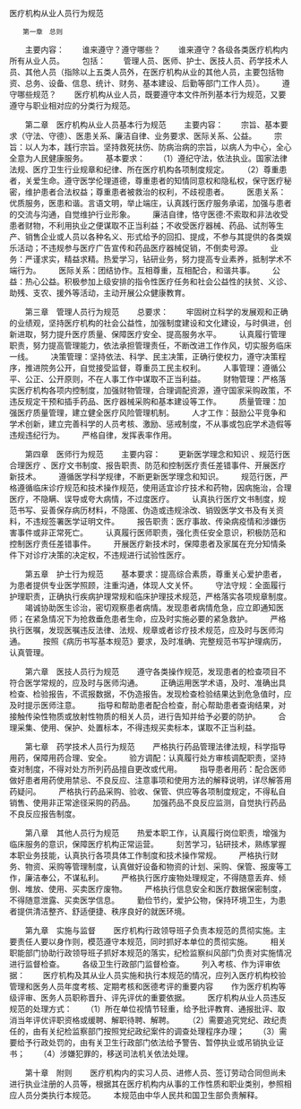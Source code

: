医疗机构从业人员行为规范
 
 	　　第一章　总则
　　主要内容：
　　谁来遵守？遵守哪些？
　　谁来遵守？各级各类医疗机构内所有从业人员。
　　包括：
　　管理人员、医师、护士、医技人员、药学技术人员、其他人员（指除以上五类人员外，在医疗机构从业的其他人员，主要包括物资、总务、设备、信息、统计、财务、基本建设、后勤等部门工作人员）。
　　遵守哪些规范？
　　医疗机构从业人员，既要遵守本文件所列基本行为规范，又要遵守与职业相对应的分类行为规范。

　　第二章　医疗机构从业人员基本行为规范
　　主要内容：
　　宗旨、基本要求（守法、守德）、医患关系、廉洁自律、业务要求、医际关系、公益。
　　宗旨：以人为本，践行宗旨。坚持救死扶伤、防病治病的宗旨，以病人为中心，全心全意为人民健康服务。
　　基本要求：
　　（1）遵纪守法，依法执业。国家法律法规、医疗卫生行业规章和纪律、所在医疗机构各项制度规定。
　　（2）尊重患者，关爱生命。遵守医学伦理道德，尊重患者的知情同意权和隐私权，保守医疗秘密，维护患者合法权益；尊重患者被救治的权利，不歧视患者。
　　医患关系：优质服务，医患和谐。言语文明，举止端庄，认真践行医疗服务承诺，加强与患者的交流与沟通，自觉维护行业形象。
　　廉洁自律，恪守医德:不索取和非法收受患者财物，不利用执业之便谋取不正当利益；不收受医疗器械、药品、试剂等生产、销售企业或人员以各种名义、形式给予的回扣、提成，不参与其提供的各类娱乐活动；不违规参与医疗广告宣传和药品医疗器械促销，不倒卖号源。
　　业务：严谨求实，精益求精。热爱学习，钻研业务，努力提高专业素养，抵制学术不端行为。
　　医际关系：团结协作。互相尊重，互相配合，和谐共事。
　　公益：热心公益。积极参加上级安排的指令性医疗任务和社会公益性的扶贫、义诊、助残、支农、援外等活动，主动开展公众健康教育。

　　第三章　管理人员行为规范
　　总要求：
　　牢固树立科学的发展观和正确的业绩观，坚持医疗机构的社会公益性，加强制度建设和文化建设，与时俱进，创新进取，努力提升医疗质量、保障医疗安全、提高服务水平。
　　认真履行管理职责，努力提高管理能力，依法承担管理责任，不断改进工作作风，切实服务临床一线。
　　决策管理：坚持依法、科学、民主决策，正确行使权力，遵守决策程序，推进院务公开，自觉接受监督，尊重员工民主权利。
　　人事管理：遵循公平、公正、公开原则，不在人事工作中谋取不正当利益。
　　财物管理：严格落实医疗机构各项内控制度，加强财物管理，合理调配资源，遵守国家采购政策，不违反规定干预和插手药品、医疗器械采购和基本建设等工作。
　　质量管理：加强医疗质量管理，建立健全医疗风险管理机制。
　　人才工作：鼓励公平竞争和学术创新，建立完善科学的人员考核、激励、惩戒制度，不从事或包庇学术造假等违规违纪行为。
　　严格自律，发挥表率作用。

　　第四章　医师行为规范
　　主要内容：
　　更新医学理念和知识 、规范行医合理医疗 、医疗文书制度、报告职责、防范和控制医疗责任差错事件、开展医疗新技术。 
　　遵循医学科学规律，不断更新医学理念和知识。
　　规范行医，严格遵循临床诊疗规范和技术操作规范，使用适宜诊疗技术和药物，因病施治，合理医疗，不隐瞒、误导或夸大病情，不过度医疗。
　　认真执行医疗文书制度，规范书写、妥善保存病历材料，不隐匿、伪造或违规涂改、销毁医学文书及有关资料，不违规签署医学证明文件。
　　报告职责：医疗事故、传染病疫情和涉嫌伤害事件或非正常死亡。
　　认真履行医师职责，强化责任安全意识，积极防范和控制医疗责任差错事件。
　　开展医疗新技术时，保障患者及家属在充分知情条件下对诊疗决策的决定权，不违规进行试验性医疗。

　　第五章　护士行为规范
　　基本要求：提高综合素质，尊重关心爱护患者，为患者提供专业医学照顾，注重沟通，体现人文关怀。
　　守法守规：全面履行护理职责，正确执行疾病护理常规和临床护理技术规范，严格落实各项规章制度。
　　竭诚协助医生诊治，密切观察患者病情。发现患者病情危急，应立即通知医师；在紧急情况下为抢救垂危患者生命，应及时实施必要的紧急救护。
　　严格执行医嘱，发现医嘱违反法律、法规、规章或者诊疗技术规范，应及时与医师沟通。
　　按照《病历书写基本规范》要求，及时准确、完整规范书写护理病历，认真管理。

　　第六章　医技人员行为规范
　　遵守各类操作规范，发现患者的检查项目不符合医学常规的，应及时与医师沟通。
　　正确运用医学术语，及时、准确出具检查、检验报告，不谎报数据，不伪造报告。发现检查检验结果达到危急值时，应及时提示医师注意。
　　指导和帮助患者配合检查，耐心帮助患者查询结果，对接触传染性物质或放射性物质的相关人员，进行告知并给予必要的防护。
　　合理采集、使用、保护、处置标本，不得违规买卖标本，谋取不正当利益。

　　第七章　药学技术人员行为规范
　　严格执行药品管理法律法规，科学指导用药，保障用药合理、安全。
　　验方调配：认真履行处方审核调配职责，坚持查对制度，不得对处方所列药品擅自更改或代用。
　　指导患者用药：配合医师做好患者用药使用禁忌、不良反应、注意事项和使用方法的解释说明，详尽解答用药疑问。
　　严格执行药品采购、验收、保管、供应等各项制度规定，不得私自销售、使用非正常途径采购的药品。
　　加强药品不良反应监测，自觉执行药品不良反应报告制度。

　　第八章　其他人员行为规范
　　热爱本职工作，认真履行岗位职责，增强为临床服务的意识，保障医疗机构正常运营。
　　刻苦学习，钻研技术，熟练掌握本职业务技能，认真执行各项具体工作制度和技术操作常规。
　　严格执行财务、物资、采购等管理制度，认真做好设备和物资的计划、采购、保管、报废等工作，廉洁奉公，不谋私利。
　　严格执行医疗废物处理规定，不得随意丢弃、倾倒、堆放、使用、买卖医疗废物。
　　严格执行信息安全和医疗数据保密制度，不得随意泄露、买卖医学信息。
　　勤俭节约，爱护公物，保持环境卫生，为患者提供清洁整齐、舒适便捷、秩序良好的就医环境。

　　第九章　实施与监督
　　医疗机构行政领导班子负责本规范的贯彻实施。主要责任人要以身作则，模范遵守本规范，同时抓好本单位的贯彻实施。
　　相关职能部门协助行政领导班子抓好本规范的落实，纪检监察纠风部门负责对实施情况进行监督检查。
　　各级卫生行政部门监督检查。
　　列入考核、作为评审依据：
　　医疗机构及其从业人员实施和执行本规范的情况，应列入医疗机构校验管理和医务人员年度考核、定期考核和医德考评的重要内容
　　作为医疗机构等级评审、医务人员职称晋升、评先评优的重要依据。
　　医疗机构从业人员违反规范的处理方式：
　　（1）所在单位视情节轻重，给予批评教育、通报批评、取消当年评优评职资格或缓聘、解职待聘、解聘。
　　（2）需要追究党纪、政纪责任的，由有关纪检监察部门按照党纪政纪案件的调查处理程序办理；
　　（3）需要给予行政处罚的，由有关卫生行政部门依法给予警告、暂停执业或吊销执业证书；
　　（4）涉嫌犯罪的，移送司法机关依法处理。

　　第十章　附则
　　医疗机构内的实习人员、进修人员、签订劳动合同但尚未进行执业注册的人员等，根据其在医疗机构内从事的工作性质和职业类别，参照相应人员分类执行本规范。
　　本规范由中华人民共和国卫生部负责解释。	 


